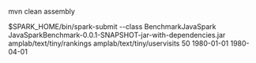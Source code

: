 mvn clean assembly

$SPARK_HOME/bin/spark-submit --class BenchmarkJavaSpark JavaSparkBenchmark-0.0.1-SNAPSHOT-jar-with-dependencies.jar amplab/text/tiny/rankings amplab/text/tiny/uservisits 50 1980-01-01 1980-04-01
